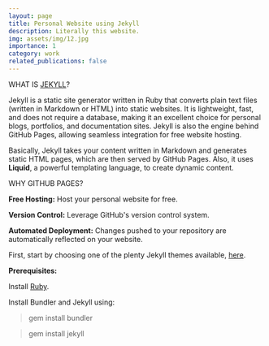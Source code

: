 ```yaml
---
layout: page
title: Personal Website using Jekyll
description: Literally this website.
img: assets/img/12.jpg
importance: 1
category: work
related_publications: false
---
```


WHAT IS [JEKYLL](https://jekyllrb.com/)?

Jekyll is a static site generator written in Ruby that converts plain text files (written in Markdown or HTML) into static websites. It is lightweight, fast, and does not require a database, making it an excellent choice for personal blogs, portfolios, and documentation sites. Jekyll is also the engine behind GitHub Pages, allowing seamless integration for free website hosting.

Basically, Jekyll takes your content written in Markdown and generates static HTML pages, which are then served by GitHub Pages. Also, it uses **Liquid**, a powerful templating language, to create dynamic content.

WHY GITHUB PAGES?

**Free Hosting:** Host your personal website for free.

**Version Control:** Leverage GitHub's version control system.

**Automated Deployment:** Changes pushed to your repository are automatically reflected on your website.


First, start by choosing one of the plenty Jekyll themes available, [here](https://jekyllrb.com/docs/themes/).

**Prerequisites:**

Install [Ruby](https://www.ruby-lang.org/en/downloads/).

Install Bundler and Jekyll using:

>gem install bundler

>gem install jekyll

